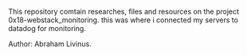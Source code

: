 This repository comtain researches, files and resources on the project 0x18-webstack_monitoring.
this was where i connected my servers to datadog for monitoring.

Author: Abraham Livinus.
